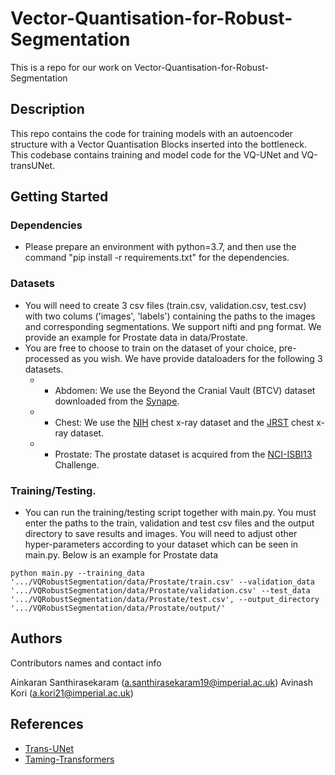 # Vector-Quantisation-for-Robust-Segmentation
This is a repo for our work on Vector-Quantisation-for-Robust-Segmentation

## Description

This repo contains the code for training models with an autoencoder structure with a Vector Quantisation Blocks inserted into the bottleneck.
This codebase contains training and model code for the VQ-UNet and VQ-transUNet.
## Getting Started

### Dependencies

* Please prepare an environment with python=3.7, and then use the command "pip install -r requirements.txt" for the dependencies.

### Datasets

* You will need to create 3 csv files (train.csv, validation.csv, test.csv) with two colums ('images', 'labels') containing the paths to the images and 
corresponding segmentations. We support nifti and png format. We provide an example for Prostate data in data/Prostate.
* You are free to choose to train on the dataset of your choice, pre-processed as you wish. We have provide dataloaders for the following 3 datasets.
  * * Abdomen: We use the Beyond the Cranial Vault (BTCV) dataset downloaded from the [Synape](https://www.synapse.org/#!Synapse:syn3193805/wiki/89480).
  * * Chest: We use the [NIH](https://nihcc.app.box.com/s/r8kf5xcthjvvvf6r7l1an99e1nj4080m) chest x-ray dataset and the [JRST](http://db.jsrt.or.jp/eng.php) chest x-ray dataset.
  * * Prostate: The prostate dataset is acquired from the [NCI-ISBI13](https://wiki.cancerimagingarchive.net/display/Public/NCI-ISBI+2013+Challenge+-+Automated+Segmentation+of+Prostate+Structures) Challenge.

### Training/Testing.
* You can run the training/testing script together with main.py. You must enter the paths to the train, validation and test csv files and the output 
directory to save results and images. You will need to adjust other hyper-parameters according to your dataset which can be seen in main.py. 
Below is an example for Prostate data
```
python main.py --training_data '.../VQRobustSegmentation/data/Prostate/train.csv' --validation_data '.../VQRobustSegmentation/data/Prostate/validation.csv' --test_data '.../VQRobustSegmentation/data/Prostate/test.csv', --output_directory '.../VQRobustSegmentation/data/Prostate/output/'
```

## Authors

Contributors names and contact info

Ainkaran Santhirasekaram (a.santhirasekaram19@imperial.ac.uk)
Avinash Kori (a.kori21@imperial.ac.uk)


## References

* [Trans-UNet](https://github.com/Beckschen/TransUNet)
* [Taming-Transformers](https://github.com/CompVis/taming-transformers)

